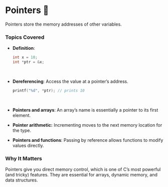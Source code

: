 # Pointers 📌

Pointers store the memory addresses of other variables.

### Topics Covered
- **Definition**:
    ```c
    int x = 10;
    int *ptr = &x;
<br>

- **Dereferencing**: Access the value at a pointer’s address.
    ```c
    printf("%d", *ptr); // prints 10
<br>

- **Pointers and arrays**: An array’s name is essentially a pointer to its first element.

- **Pointer arithmetic:** Incrementing moves to the next memory location for the type.

- **Pointers and functions**: Passing by reference allows functions to modify values directly.

### Why It Matters
Pointers give you direct memory control, which is one of C’s most powerful (and tricky) features. They are essential for arrays, dynamic memory, and data structures.